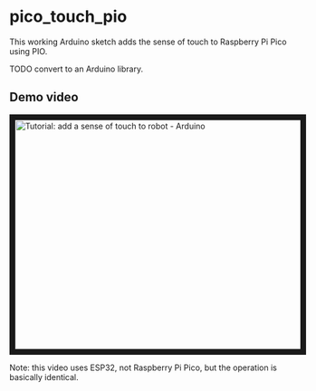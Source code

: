 # pico_touch_pio
This working Arduino sketch adds the sense of touch to Raspberry Pi Pico using PIO.

TODO convert to an Arduino library.

## Demo video
<a href="http://www.youtube.com/watch?feature=player_embedded&v=oTpgZuBU10Q" target="_blank">
 <img src="http://img.youtube.com/vi/oTpgZuBU10Q/maxresdefault.jpg" alt="Tutorial: add a sense of touch to robot - Arduino" width="720" height="405" border="10" />
</a>

Note: this video uses ESP32, not Raspberry Pi Pico, but the operation is basically identical.